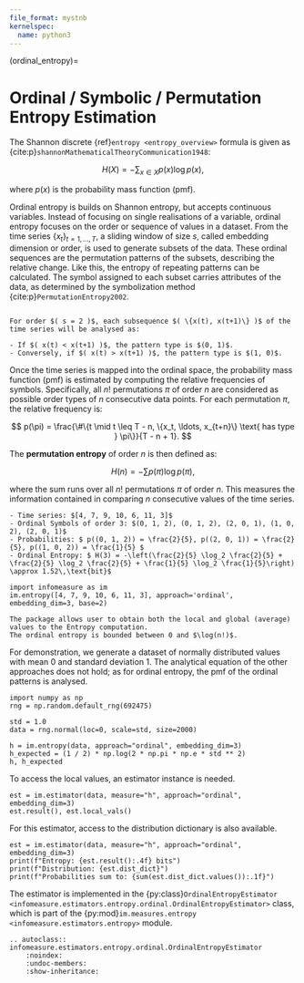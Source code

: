 ```yaml
---
file_format: mystnb
kernelspec:
  name: python3
---
```


(ordinal_entropy)=
# Ordinal / Symbolic / Permutation Entropy Estimation
The Shannon discrete {ref}`entropy <entropy_overview>` formula is given as {cite:p}`shannonMathematicalTheoryCommunication1948`:

$$
H(X) = -\sum_{x \in X} p(x) \log p(x),
$$

where $p(x)$ is the probability mass function (pmf).

Ordinal entropy is builds on Shannon entropy, but accepts continuous variables.
Instead of focusing on single realisations of a variable, ordinal entropy focuses on the order or sequence of values in a dataset.
From the time series $\{x_t\}_{t=1, \ldots, T}$, a sliding window of size $s$, called embedding dimension or order, is used to generate subsets of the data.
These ordinal sequences are the permutation patterns of the subsets,
describing the relative change.
Like this, the entropy of repeating patterns can be calculated.
The symbol assigned to each subset carries attributes of the data, as determined by the symbolization method {cite:p}`PermutationEntropy2002`.

```{admonition} Example for $s = 2$

For order $( s = 2 )$, each subsequence $( \{x(t), x(t+1)\} )$ of the time series will be analysed as:

- If $( x(t) < x(t+1) )$, the pattern type is $(0, 1)$.
- Conversely, if $( x(t) > x(t+1) )$, the pattern type is $(1, 0)$.
```

Once the time series is mapped into the ordinal space, the probability mass function (pmf) is estimated by computing the relative frequencies of symbols. Specifically, all $n!$ permutations $\pi$ of order $n$ are considered as possible order types of $n$ consecutive data points. For each permutation $\pi$, the relative frequency is:

$$
p(\pi) = \frac{\#\{t \mid t \leq T - n, \{x_t, \ldots, x_{t+n}\} \text{ has type } \pi\}}{T - n + 1}.
$$

The **permutation entropy** of order $n$ is then defined as:

$$
H(n) = -\sum p(\pi) \log p(\pi),
$$

where the sum runs over all $n!$ permutations $\pi$ of order $n$. This measures the information contained in comparing $n$ consecutive values of the time series.

```{admonition} Example for $s=3$
- Time series: $[4, 7, 9, 10, 6, 11, 3]$
- Ordinal Symbols of order 3: $(0, 1, 2), (0, 1, 2), (2, 0, 1), (1, 0, 2), (2, 0, 1)$
- Probabilities: $ p((0, 1, 2)) = \frac{2}{5}, p((2, 0, 1)) = \frac{2}{5}, p((1, 0, 2)) = \frac{1}{5} $
- Ordinal Entropy: $ H(3) = -\left(\frac{2}{5} \log_2 \frac{2}{5} + \frac{2}{5} \log_2 \frac{2}{5} + \frac{1}{5} \log_2 \frac{1}{5}\right) \approx 1.52\,\text{bit}$
```

```{code-cell}
import infomeasure as im
im.entropy([4, 7, 9, 10, 6, 11, 3], approach='ordinal', embedding_dim=3, base=2)
```

```{note}
The package allows user to obtain both the local and global (average) values to the Entropy computation.
The ordinal entropy is bounded between 0 and $\log(n!)$.
```


For demonstration, we generate a dataset of normally distributed values with mean $0$ and standard deviation $1$.
The analytical equation of the other approaches does not hold; as for ordinal entropy, the pmf of the ordinal patterns is analysed.

```{code-cell}
import numpy as np
rng = np.random.default_rng(692475)

std = 1.0
data = rng.normal(loc=0, scale=std, size=2000)

h = im.entropy(data, approach="ordinal", embedding_dim=3)
h_expected = (1 / 2) * np.log(2 * np.pi * np.e * std ** 2)
h, h_expected
```

To access the local values, an estimator instance is needed.

```{code-cell}
est = im.estimator(data, measure="h", approach="ordinal", embedding_dim=3)
est.result(), est.local_vals()
```

For this estimator, access to the distribution dictionary is also available.
```{code-cell}
est = im.estimator(data, measure="h", approach="ordinal", embedding_dim=3)
print(f"Entropy: {est.result():.4f} bits")
print(f"Distribution: {est.dist_dict}")
print(f"Probabilities sum to: {sum(est.dist_dict.values()):.1f}")
```

The estimator is implemented in the {py:class}`OrdinalEntropyEstimator <infomeasure.estimators.entropy.ordinal.OrdinalEntropyEstimator>` class,
which is part of the {py:mod}`im.measures.entropy <infomeasure.estimators.entropy>` module.

```{eval-rst}
.. autoclass:: infomeasure.estimators.entropy.ordinal.OrdinalEntropyEstimator
    :noindex:
    :undoc-members:
    :show-inheritance:
```
